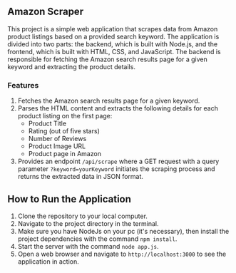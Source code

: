 ## Amazon Scraper

This project is a simple web application that scrapes data from Amazon product listings based on a provided search keyword. The application is divided into two parts: the backend, which is built with Node.js, and the frontend, which is built with HTML, CSS, and JavaScript.
The backend is responsible for fetching the Amazon search results page for a given keyword and extracting the product details.

### Features

1. Fetches the Amazon search results page for a given keyword.
2. Parses the HTML content and extracts the following details for each product listing on the first page:
    * Product Title
    * Rating (out of five stars)
    * Number of Reviews
    * Product Image URL
    * Product page in Amazon
3. Provides an endpoint `/api/scrape` where a GET request with a query parameter `?keyword=yourKeyword` initiates the scraping process and returns the extracted data in JSON format.

## How to Run the Application

1. Clone the repository to your local computer.
2. Navigate to the project directory in the terminal.
3. Make sure you have NodeJs on your pc (it's necessary), then install the project dependencies with the command `npm install`.
4. Start the server with the command `node app.js`.
5. Open a web browser and navigate to `http://localhost:3000` to see the application in action.